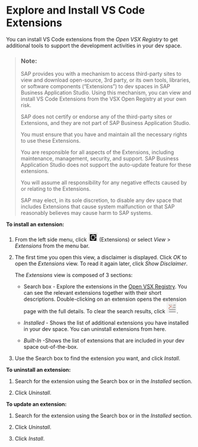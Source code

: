 <!-- loiod83a580979b841c3a424e6aa50ed2483 -->

# Explore and Install VS Code Extensions

You can install VS Code extensions from the *Open VSX Registry* to get additional tools to support the development activities in your dev space.

> ### Note:  
> SAP provides you with a mechanism to access third-party sites to view and download open-source, 3rd party, or its own tools, libraries, or software components \(“Extensions”\) to dev spaces in SAP Business Application Studio. Using this mechanism, you can view and install VS Code Extensions from the VSX Open Registry at your own risk.
> 
> SAP does not certify or endorse any of the third-party sites or Extensions, and they are not part of SAP Business Application Studio.
> 
> You must ensure that you have and maintain all the necessary rights to use these Extensions.
> 
> You are responsible for all aspects of the Extensions, including maintenance, management, security, and support. SAP Business Application Studio does not support the auto-update feature for these extensions.
> 
> You will assume all responsibility for any negative effects caused by or relating to the Extensions.
> 
> SAP may elect, in its sole discretion, to disable any dev space that includes Extensions that cause system malfunction or that SAP reasonably believes may cause harm to SAP systems.

**To install an extension:**

1.  From the left side menu, click ![](images/Extensions_view_f0ebdbb.png) \(Extensions\) or select *View* \> *Extensions* from the menu bar.

2.  The first time you open this view, a disclaimer is displayed. Click *OK* to open the *Extensions* view. To read it again later, click *Show Disclaimer*.

    The *Extensions* view is composed of 3 sections:

    -   Search box - Explore the extensions in the [Open VSX Registry](https://open-vsx.org/). You can see the relevant extensions together with their short descriptions. Double-clicking on an extension opens the extension page with the full details. To clear the search results, click ![](images/Clear_Search_Box_fe627f0.png).

    -   *Installed* - Shows the list of additional extensions you have installed in your dev space. You can uninstall extensions from here.
    -   *Built-In* -Shows the list of extensions that are included in your dev space out-of-the-box.
3.  Use the Search box to find the extension you want, and click *Install*.

**To uninstall an extension:**

1.  Search for the extension using the Search box or in the *Installed* section.

2.  Click *Uninstall*.

**To update an extension:**

1.  Search for the extension using the Search box or in the *Installed* section.

2.  Click *Uninstall*.
3.  Click *Install*.

